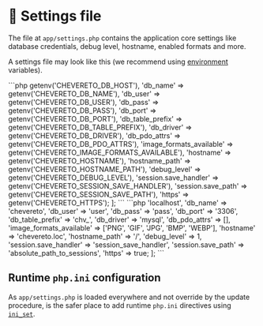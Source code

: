 # 📄 Settings file

The file at `app/settings.php` contains the application core settings like database credentials, debug level, hostname, enabled formats and more.

A settings file may look like this (we recommend using [environment](environment.md) variables).

<code-group>
<code-block title="Env">
```php
<?php
$settings = [
    'db_host' => getenv('CHEVERETO_DB_HOST'),
    'db_name' => getenv('CHEVERETO_DB_NAME'),
    'db_user' => getenv('CHEVERETO_DB_USER'),
    'db_pass' => getenv('CHEVERETO_DB_PASS'),
    'db_port' => getenv('CHEVERETO_DB_PORT'),
    'db_table_prefix' => getenv('CHEVERETO_DB_TABLE_PREFIX'),
    'db_driver' => getenv('CHEVERETO_DB_DRIVER'),
    'db_pdo_attrs' => getenv('CHEVERETO_DB_PDO_ATTRS'),
    'image_formats_available' => getenv('CHEVERETO_IMAGE_FORMATS_AVAILABLE'),
    'hostname' => getenv('CHEVERETO_HOSTNAME'),
    'hostname_path' => getenv('CHEVERETO_HOSTNAME_PATH'),
    'debug_level' => getenv('CHEVERETO_DEBUG_LEVEL'),
    'session.save_handler' => getenv('CHEVERETO_SESSION_SAVE_HANDLER'),
    'session.save_path' => getenv('CHEVERETO_SESSION_SAVE_PATH'),
    'https' => getenv('CHEVERETO_HTTPS');
];
```
</code-block>

<code-block title="Direct">
```php
<?php
$settings = [
  'db_host' => 'localhost',
  'db_name' => 'chevereto',
  'db_user' => 'user',
  'db_pass' => 'pass',
  'db_port' => '3306',
  'db_table_prefix' => 'chv_',
  'db_driver' => 'mysql',
  'db_pdo_attrs' => [],
  'image_formats_available' => ['PNG', 'GIF', 'JPG', 'BMP', 'WEBP'],
  'hostname' => 'chevereto.loc',
  'hostname_path' => '/',
  'debug_level' => 1,
  'session.save_handler' => 'session_save_handler',
  'session.save_path' => 'absolute_path_to_sessions',
  'https' => true;
];
```
</code-block>
</code-group>

## Runtime `php.ini` configuration

As `app/settings.php` is loaded everywhere and not override by the update procedure, is the safer place to add runtime `php.ini` directives using [`ini_set`](https://www.php.net/manual/en/function.ini-set.php).
